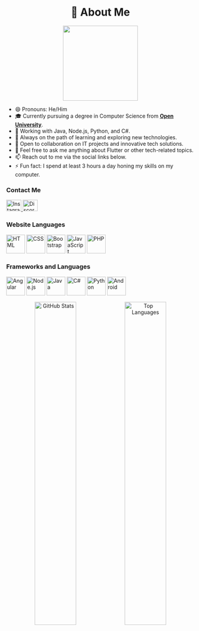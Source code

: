 <h1 align="center">💫 About Me</h1>

<p align="center">
  <img src="[wall]https://github.com/Logic0044/Logic0044/assets/94241554/d523ff56-540d-4f4b-a64a-e0d7f7a7ba24" width="200" height="200"/>
</p>


- 😄 Pronouns: He/Him
- 🎓 Currently pursuing a degree in Computer Science from **[Open University](https://www.open.ac.uk/)**.
- 💼 Working with Java, Node.js, Python, and C#.
- 🌱 Always on the path of learning and exploring new technologies.
- 🤝 Open to collaboration on IT projects and innovative tech solutions.
- 💬 Feel free to ask me anything about Flutter or other tech-related topics.
- 📫 Reach out to me via the social links below.
- ⚡ Fun fact: I spend at least 3 hours a day honing my skills on my computer.

<h3 align="left">Contact Me</h3>
<p align="left">
  <a href="https://instagram.com/yshareeda" target="_blank">
    <img src="https://raw.githubusercontent.com/rahuldkjain/github-profile-readme-generator/master/src/images/icons/Social/instagram.svg" alt="Instagram" height="30" width="40" />
  </a>
  <a href="https://discord.gg/z55za2nZpR" target="_blank">
    <img src="https://raw.githubusercontent.com/rahuldkjain/github-profile-readme-generator/master/src/images/icons/Social/discord.svg" alt="Discord" height="30" width="40" />
  </a>
</p>

<h3 align="left">Website Languages</h3>
<p align="left">
  <img src="https://user-images.githubusercontent.com/25181517/192158954-f88b5814-d510-4564-b285-dff7d6400dad.png" alt="HTML" width="50" title="HTML"/>
  <img src="https://user-images.githubusercontent.com/25181517/183898674-75a4a1b1-f960-4ea9-abcb-637170a00a75.png" alt="CSS" width="50" title="CSS"/>
  <img src="https://user-images.githubusercontent.com/25181517/183898054-b3d693d4-dafb-4808-a509-bab54cf5de34.png" alt="Bootstrap" width="50" title="Bootstrap"/>
  <img src="https://user-images.githubusercontent.com/25181517/117447155-6a868a00-af3d-11eb-9cfe-245df15c9f3f.png" alt="JavaScript" width="50" title="JavaScript"/>
  <img src="https://user-images.githubusercontent.com/25181517/183570228-6a040b9f-3ddf-47a2-a201-743121dac664.png" alt="PHP" width="50" title="PHP"/>
</p>

<h3 align="left">Frameworks and Languages</h3>
<p align="left">
  <img src="https://user-images.githubusercontent.com/25181517/183890595-779a7e64-3f43-4634-bad2-eceef4e80268.png" alt="Angular" width="50" title="Angular"/>
  <img src="https://user-images.githubusercontent.com/25181517/183568594-85e280a7-0d7e-4d1a-9028-c8c2209e073c.png" alt="Node.js" width="50" title="Node.js"/>
  <img src="https://user-images.githubusercontent.com/25181517/117201156-9a724800-adec-11eb-9a9d-3cd0f67da4bc.png" alt="Java" width="50" title="Java"/>
  <img src="https://user-images.githubusercontent.com/25181517/121405384-444d7300-c95d-11eb-959f-913020d3bf90.png" alt="C#" width="50" title="C#"/>
  <img src="https://user-images.githubusercontent.com/25181517/183423507-c056a6f9-1ba8-4312-a350-19bcbc5a8697.png" alt="Python" width="50" title="Python"/>
  <img src="https://user-images.githubusercontent.com/25181517/117269608-b7dcfb80-ae58-11eb-8e66-6cc8753553f0.png" alt="Android" width="50" title="Android"/>
</p>

<p align="center">
  <img align="center" width="47%" src="https://github-readme-stats.vercel.app/api?username=Logic0044&show_icons=true&theme=radical" alt="GitHub Stats"/>
  <img align="center" width="47%" src="https://github-readme-stats.vercel.app/api/top-langs/?username=Logic0044&layout=compact" alt="Top Languages"/>
</p>
